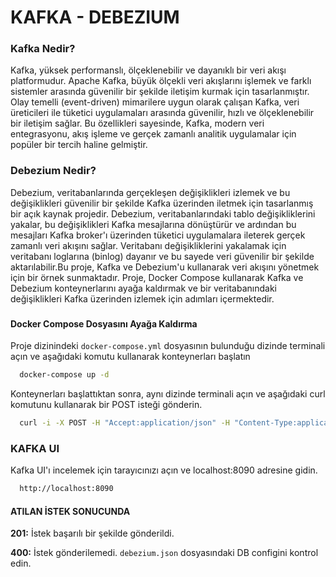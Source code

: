 
# KAFKA - DEBEZIUM

### Kafka Nedir?
Kafka, yüksek performanslı, ölçeklenebilir ve dayanıklı bir veri akışı platformudur. Apache Kafka, büyük ölçekli veri akışlarını işlemek ve farklı sistemler arasında güvenilir bir şekilde iletişim kurmak için tasarlanmıştır. Olay temelli (event-driven) mimarilere uygun olarak çalışan Kafka, veri üreticileri ile tüketici uygulamaları arasında güvenilir, hızlı ve ölçeklenebilir bir iletişim sağlar. Bu özellikleri sayesinde, Kafka, modern veri entegrasyonu, akış işleme ve gerçek zamanlı analitik uygulamalar için popüler bir tercih haline gelmiştir.
### 
### Debezium Nedir?
Debezium, veritabanlarında gerçekleşen değişiklikleri izlemek ve bu değişiklikleri güvenilir bir şekilde Kafka üzerinden iletmek için tasarlanmış bir açık kaynak projedir. Debezium, veritabanlarındaki tablo değişikliklerini yakalar, bu değişiklikleri Kafka mesajlarına dönüştürür ve ardından bu mesajları Kafka broker'ı üzerinden tüketici uygulamalara ileterek gerçek zamanlı veri akışını sağlar. Veritabanı değişikliklerini yakalamak için veritabanı loglarına (binlog) dayanır ve bu sayede veri güvenilir bir şekilde aktarılabilir.Bu proje, Kafka ve Debezium'u kullanarak veri akışını yönetmek için bir örnek sunmaktadır. Proje, Docker Compose kullanarak Kafka ve Debezium konteynerlarını ayağa kaldırmak ve bir veritabanındaki değişiklikleri Kafka üzerinden izlemek için adımları içermektedir.

### 

#### Docker Compose Dosyasını Ayağa Kaldırma

Proje dizinindeki `docker-compose.yml` dosyasının bulunduğu dizinde terminali açın ve aşağıdaki komutu kullanarak konteynerları başlatın

```bash
  docker-compose up -d
```


Konteynerları başlattıktan sonra, aynı dizinde terminali açın ve aşağıdaki curl komutunu kullanarak bir POST isteği gönderin.

```bash
  curl -i -X POST -H "Accept:application/json" -H "Content-Type:application/json" 		127.0.0.1:8083/connectors/ --data "@debezium.json"
```


### KAFKA UI

Kafka UI'ı incelemek için tarayıcınızı açın ve localhost:8090 adresine gidin.

```bash
  http://localhost:8090
```
    

  #### ATILAN İSTEK SONUCUNDA

**201:** İstek başarılı bir şekilde gönderildi.

**400:** İstek gönderilemedi. `debezium.json` dosyasındaki DB configini kontrol edin.
